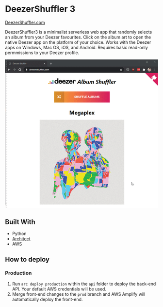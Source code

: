 # DeezerShuffler 3
[DeezerShuffler.com](DeezerShuffler.com)

DeezerShuffler3 is a minimalist serverless web app that randomly selects an album from your Deezer favourites. Click on the album art to open the native Deezer app on the platform of your choice. Works with the Deezer apps on Windows, Mac OS, iOS, and Android. Requires basic read-only permmissions to your Deezer profile.

![Alt Text](docs/deezer_shuffler_example_ffmpeg_2.gif)

## Built With
- Python
- [Architect](https://arc.codes/)
- AWS

## How to deploy

### Production

1. Run `arc deploy production` within the `api` folder to deploy the back-end API. Your default AWS credentials will be used.
2. Merge front-end changes to the `prod` branch and AWS Amplify will automatically deploy the front-end.
